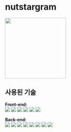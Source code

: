# nutstargram
<img src="https://user-images.githubusercontent.com/91799861/163333831-e8f19971-b7c9-41fc-b426-b793950b66e2.png" width="200px">

## 사용된 기술
**Front-end:**
<br>
<img src="https://img.shields.io/badge/React-61DAFB?style=for-the-badge&logo=React&logoColor=white">
<img src="https://img.shields.io/badge/Javascript-F7DF1E?style=for-the-badge&logo=Javascript&logoColor=white">
<img src="https://img.shields.io/badge/Node.js-339933?style=for-the-badge&logo=Node.js&logoColor=white">
<img src="https://img.shields.io/badge/Styled Components-DB7093?style=for-the-badge&logo=Styled Components&logoColor=white">
<img src="https://img.shields.io/badge/Github-181717?style=for-the-badge&logo=Github&logoColor=white">
<img src="https://img.shields.io/badge/React Router-CA4245?style=for-the-badge&logo=React Router&logoColor=white">



**Back-end:** <br>
<img src="https://img.shields.io/badge/Node.js-339933?style=for-the-badge&logo=Node.js&logoColor=white">
<img src="https://img.shields.io/badge/AWS-232F3E?style=for-the-badge&logo=Amazon AWS&logoColor=white">
<img src="https://img.shields.io/badge/Amazon S3-569A31?style=for-the-badge&logo=Amazon S3&logoColor=white">
<img src="https://img.shields.io/badge/Express-000000?style=for-the-badge&logo=Express&logoColor=white">
<img src="https://img.shields.io/badge/JWT-000000?style=for-the-badge&logo=JSON Web Tokens&logoColor=white">
<img src="https://img.shields.io/badge/MySQL-4479A1?style=for-the-badge&logo=MySQL&logoColor=white">
<img src="https://img.shields.io/badge/Sequelize-52B0E7?style=for-the-badge&logo=Sequelize&logoColor=white">
<img src="https://img.shields.io/badge/Github-181717?style=for-the-badge&logo=Github&logoColor=white">

